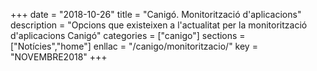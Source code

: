 +++
date        = "2018-10-26"
title       = "Canigó. Monitorització d'aplicacions"
description = "Opcions que existeixen a l'actualitat per la monitorització d'aplicacions Canigó"
categories  = ["canigo"]
sections    = ["Notícies","home"]
enllac      = "/canigo/monitoritzacio/"
key         = "NOVEMBRE2018"
+++
